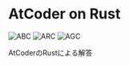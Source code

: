 # AtCoder on Rust
![ABC](https://progress-bar.dev/165/?title=ABC&scale=1331&width=110&suffix=)
![ARC](https://progress-bar.dev/6/?title=ARC&scale=541&width=110&suffix=)
![AGC](https://progress-bar.dev/0/?title=AGC&scale=336&width=110&suffix=)

AtCoderのRustによる解答
